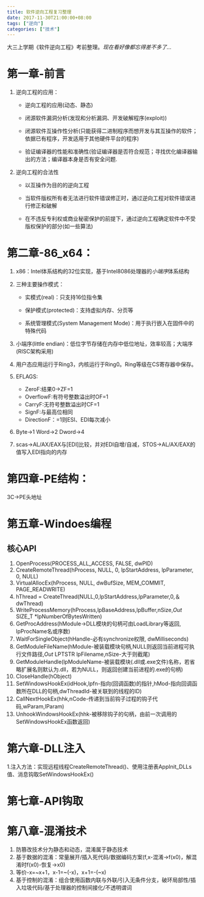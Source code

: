 ```yaml
---
title: 软件逆向工程复习整理
date: 2017-11-30T21:00:00+08:00
tags: ["逆向"]
categories: ["技术"]
---
```


大三上学期《软件逆向工程》考前整理。*现在看好像都忘得差不多了...*

# 第一章-前言

1. 逆向工程的应用：

   - 逆向工程的应用(动态、静态)

   - 闭源软件漏洞分析(发现和分析漏洞、开发破解程序(exploit))

   - 闭源软件互操作性分析(只能获得二进制程序而想开发与其互操作的软件；依据已有程序，开发适用于其他硬件平台的程序)

   - 验证编译器的性能和准确性(验证编译器是否符合规范；寻找优化编译器输出的方法；编译器本身是否有安全问题.

2. 逆向工程的合法性

   - 以互操作为目的的逆向工程

   - 当软件版权所有者无法进行软件错误修正时，通过逆向工程对软件错误进行修正和破解

   - 在不违反专利权或商业秘密保护的前提下，通过逆向工程确定软件中不受版权保护的部分(如一些算法)

# 第二章-86_x64：

1. x86：Intel体系结构的32位实现，基于Intel8086处理器的*小端序*体系结构
2. 三种主要操作模式：

   - 实模式(real)：只支持16位指令集

   - 保护模式(protected)：支持虚拟内存、分页等

   - 系统管理模式(System Management Mode)：用于执行嵌入在固件中的特殊代码
3. 小端序(little endian)：低位字节存储在内存中低位地址，效率较高；大端序(RISC架构采用)
4. 用户态应用运行于Ring3，内核运行于Ring0。Ring等级在CS寄存器中保存。
5. EFLAGS:
   - ZeroF:结果0->ZF=1
   - OverflowF:有符号整数溢出时OF=1
   - CarryF:无符号整数溢出时CF=1
   - SignF:与最高位相同
   - DirectionF：=1则ESI、EDI每次减小
6. Byte->1 Word->2 Dword->4
7. scas->AL/AX/EAX与[EDI]比较，并对EDI自增/自减，STOS->AL/AX/EAX的值写入EDI指向的内存

# 第四章-PE结构：

 3C->PE头地址

# 第五章-Windoes编程

## 核心API

1. OpenProcess(PROCESS_ALL_ACCESS, FALSE, dwPID)
2. CreateRemoteThread(hProcess, NULL, 0, lpStartAddress, lpParameter, 0, NULL)
3. VirtualAllocEx(hProcess, NULL, dwBufSize, MEM_COMMIT, PAGE_READWRITE)
4. hThread = CreateThread(NULL,0,lpStartAddress,lpParameter,0,＆dwThread)
5. WriteProcessMemory(hProcess,lpBaseAddress,lpBuffer,nSize,_Out_ SIZE_T  *lpNumberOfBytesWritten)
6. GetProcAddress(hModule->DLL模块的句柄可由LoadLibrary等返回, lpProcName名或序数)
7. WaitForSingleObject(hHandle-必有synchronize权限, dwMilliseconds)
8. GetModuleFileName(hModule-被装载模块句柄,NULL则返回当前进程可执行文件路径,_Out_ LPTSTR lpFilename,nSize-大于则截尾)
9. GetModuleHandle(lpModuleName-被装载模块(.dll或.exe文件)名称，若省略扩展名则默认为.dll，若为NULL，则返回创建当前进程的.exe的句柄)
10. CloseHandle(hObject)
11. SetWindowsHookEx(idHook,lpfn-指向(回调函数)的指针,hMod-指向回调函数所在DLL的句柄,dwThreadId-被关联到的线程的ID)
12. CallNextHookEx(hhk,nCode-传递到当前钩子过程的钩子代码,wParam,lParam)
13. UnhookWindowsHookEx(hhk-被移除钩子的句柄，由前一次调用的SetWindowsHookEx函数返回)

# 第六章-DLL注入

1.注入方法：实现远程线程CreateRemoteThread()、使用注册表AppInit_DLLs值、消息钩取SetWindowsHookEx()

# 第七章-API钩取

# 第八章-混淆技术

1. 防篡改技术分为静态和动态，混淆属于静态技术
2. 基于数据的混淆：常量展开/插入死代码/数据编码方案(f,x-混淆->f(x0)，解混淆时f(x0)-恢复->x0)
3. 等价-x=\~x+1，x-1=\~(-x)，x+1=-(\~x)
4. 基于控制的混淆：组合使用函数内联与外联/引入无条件分支，破环局部性/插入垃圾代码/基于处理器的控制间接化/不透明谓词